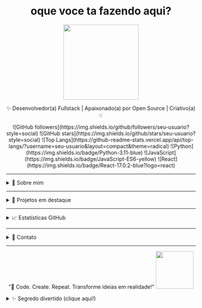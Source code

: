 <!-- ========================= HEADER ========================= -->
<h1 align="center"> oque voce ta fazendo aqui? </h1>
<p align="center">
  <img src="https://media.giphy.com/media/MDJ9IbxxvDUQM/giphy.gif" width="200"/>
</p>
<p align="center">
  ✨ Desenvolvedor(a) Fullstack | Apaixonado(a) por Open Source | Criativo(a) 💡
</p>

<!-- ========================= BADGES ========================= -->
<p align="center">
  ![GitHub followers](https://img.shields.io/github/followers/seu-usuario?style=social)
  ![GitHub stars](https://img.shields.io/github/stars/seu-usuario?style=social)
  ![Top Langs](https://github-readme-stats.vercel.app/api/top-langs/?username=seu-usuario&layout=compact&theme=radical)
  ![Python](https://img.shields.io/badge/Python-3.11-blue)
  ![JavaScript](https://img.shields.io/badge/JavaScript-ES6-yellow)
  ![React](https://img.shields.io/badge/React-17.0.2-blue?logo=react)
</p>

---

<!-- ========================= SOBRE MIM ========================= -->
<details>
<summary>🧑 Sobre mim</summary>
<br>
- 🎓 Estudante/Dev Fullstack e aspirante a **herói do código**  
- 💡 Apaixonado por tecnologias e criar experiências digitais épicas  
- 🌱 Atualmente explorando AI, DevOps e Web3  
- ⚡ Fun fact: Faço mais commits que café consumo ☕  
- 🐱 GIF favorito: **gato estiloso de anime** 😼  
</details>

---

<!-- ========================= PROJETOS ========================= -->
<details>
<summary>🚀 Projetos em destaque</summary>
<br>

| Projeto | Descrição | Status |
|---------|-----------|--------|
| [Projeto 1](#) | App interativo de visualização de dados | 🔥 Em desenvolvimento |
| [Projeto 2](#) | Chatbot com AI e integração web | ✅ Concluído |
| [Projeto 3](#) | Dashboard de análise de GitHub | 🛠️ Em progresso |
| [Projeto secreto](#) | Algo totalmente **não relacionado com a realidade** | 👀 Em sigilo |

</details>

---

<!-- ========================= ESTATÍSTICAS ========================= -->
<details>
<summary>📈 Estatísticas GitHub</summary>
<br>
<p align="center">
  <img src="https://github-readme-stats.vercel.app/api?username=seu-usuario&show_icons=true&theme=radical" />
  <img src="https://github-readme-streak-stats.herokuapp.com/?user=seu-usuario&theme=radical" />
</p>
<p align="center">
  <img src="https://media.giphy.com/media/3oriO0OEd9QIDdllqo/giphy.gif" width="120"/>
</p>
</details>

---

<!-- ========================= CONTATO ========================= -->
<details>
<summary>💬 Contato</summary>
<br>
<p align="center">
  [![LinkedIn](https://img.shields.io/badge/LinkedIn-Profile-blue?logo=linkedin)](https://linkedin.com/in/seu-perfil)
  [![Twitter](https://img.shields.io/badge/Twitter-Profile-1DA1F2?logo=twitter)](https://twitter.com/seu-usuario)
  [![Email](https://img.shields.io/badge/Email-Enviar-red?logo=gmail)](mailto:seu@email.com)
</p>
<p align="center">
  <img src="https://media.giphy.com/media/l0HlBO7eyXzSZkJri/giphy.gif" width="120"/>
</p>
</details>

---

<!-- ========================= FRASE MOTIVACIONAL ========================= -->
<p align="center">
  "🚀 Code. Create. Repeat. Transforme ideias em realidade!"  
  <img src="https://media.giphy.com/media/l0MYt5jPR6QX5pnqM/giphy.gif" width="100"/>
</p>

<!-- ========================= SURPRESINHA INTERATIVA ========================= -->
<details>
<summary>✨ Segredo divertido (clique aqui!)</summary>
<br>
<p align="center">
  🐱💻 "Quando o bug aparece, chame o gato do código!"  
  <img src="https://media.giphy.com/media/JIX9t2j0ZTN9S/giphy.gif" width="150"/>
</p>
<p align="center">
  🎉 Você desbloqueou a easter egg do README!  
</p>
</details>
